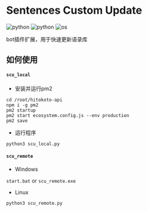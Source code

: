 # Sentences Custom Update

![python](https://img.shields.io/badge/Version-1.2.0-cyan) ![python](https://img.shields.io/badge/Python-3.11.0-blue) ![os](https://img.shields.io/badge/OS-All-orange)

bot插件扩展，用于快速更新语录库

## 如何使用

#### `scu_local`

- 安装并运行pm2

```
cd /root/hitokoto-api
npm i -g pm2
pm2 startup
pm2 start ecosystem.config.js --env production
pm2 save
```

- 运行程序

`python3 scu_local.py`

#### `scu_remote`

- Windows

`start.bat` or `scu_remote.exe`

- Linux

`python3 scu_remote.py`